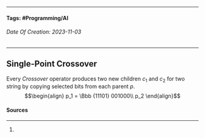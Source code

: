 __________________________________________________________________________
#### **Tags:** #Programming/AI 
###### *Date Of Creation: 2023-11-03*
__________________________________________________________________________
## Single-Point Crossover
Every *Crossover* operator produces two new children $c_1$ and $c_2$ for two string by copying selected bits from each parent $p$.
$$\begin{align} p_1 = \Bbb {11101} 001000\\ p_2 \end{align}$$
#### Sources
__________________________________________________________________________
1. 